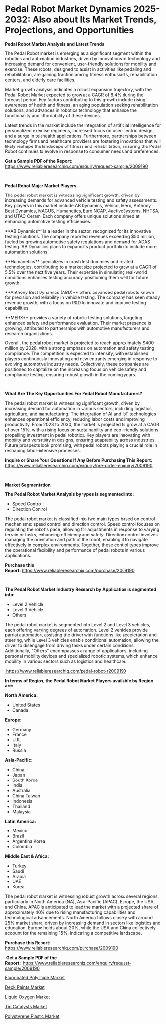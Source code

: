 <p><h1>Pedal Robot Market Dynamics 2025-2032: Also about Its Market Trends, Projections, and Opportunities</h1></p><p><strong>Pedal Robot Market Analysis and Latest Trends</strong></p>
<p><p>The Pedal Robot market is emerging as a significant segment within the robotics and automation industries, driven by innovations in technology and increasing demand for convenient, user-friendly solutions for mobility and exercise. These robots, designed to assist in activities like pedaling and rehabilitation, are gaining traction among fitness enthusiasts, rehabilitation centers, and elderly care facilities.</p><p>Market growth analysis indicates a robust expansion trajectory, with the Pedal Robot Market expected to grow at a CAGR of 8.4% during the forecast period. Key factors contributing to this growth include rising awareness of health and fitness, an aging population seeking rehabilitation solutions, and advances in robotics technology that enhance the functionality and affordability of these devices. </p><p>Latest trends in the market include the integration of artificial intelligence for personalized exercise regimens, increased focus on user-centric design, and a surge in telehealth applications. Furthermore, partnerships between technology firms and healthcare providers are fostering innovations that will likely reshape the landscape of fitness and rehabilitation, ensuring the Pedal Robot continues to evolve in response to consumer needs and preferences.</p></p>
<p><strong>Get a Sample PDF of the Report:&nbsp;</strong> <a href="https://www.reliableresearchiq.com/enquiry/request-sample/2009190?utm_campaign=1088&utm_medium=2&utm_source=Github&utm_content=ia&utm_term=30012025&utm_id=pedal-robot">https://www.reliableresearchiq.com/enquiry/request-sample/2009190</a></p>
<p>&nbsp;</p>
<p><strong>Pedal Robot Major Market Players</strong></p>
<p><p>The pedal robot market is witnessing significant growth, driven by increasing demands for advanced vehicle testing and safety assessments. Key players in this market include AB Dynamics, Vehico, Merx, Anthony Best Dynamics, MAGUS, Humanetics, Euro NCAP, 4activeSystems, NHTSA, and UTAC Ceram. Each company offers unique solutions aimed at enhancing automotive testing efficiencies.</p><p>**AB Dynamics** is a leader in the sector, recognized for its innovative testing solutions. The company reported revenues exceeding $50 million, fueled by growing automotive safety regulations and demand for ADAS testing. AB Dynamics plans to expand its product portfolio to include more automation solutions.</p><p>**Humanetics** specializes in crash test dummies and related technologies, contributing to a market size projected to grow at a CAGR of 5.5% over the next five years. Their expertise in simulating real-world conditions enhances testing accuracy, positioning them well for future growth.</p><p>**Anthony Best Dynamics (ABD)** offers advanced pedal robots known for precision and reliability in vehicle testing. The company has seen steady revenue growth, with a focus on R&D to innovate and improve testing capabilities.</p><p>**MERX** provides a variety of robotic testing solutions, targeting enhanced safety and performance evaluation. Their market presence is growing, attributed to partnerships with automotive manufacturers and research organizations.</p><p>Overall, the pedal robot market is projected to reach approximately $400 million by 2028, with a strong emphasis on automation and safety testing compliance. The competition is expected to intensify, with established players continuously innovating and new entrants emerging in response to evolving automotive industry needs. Collectively, these companies are positioned to capitalize on the increasing focus on vehicle safety and compliance testing, ensuring robust growth in the coming years.</p></p>
<p>&nbsp;</p>
<p><strong>What Are The Key Opportunities For Pedal Robot Manufacturers?</strong></p>
<p><p>The pedal robot market is witnessing significant growth, driven by increasing demand for automation in various sectors, including logistics, agriculture, and manufacturing. The integration of AI and IoT technologies enhances operational efficiency, reducing labor costs and improving productivity. From 2023 to 2030, the market is projected to grow at a CAGR of over 15%, with a rising focus on sustainability and eco-friendly solutions propelling investment in pedal robotics. Key players are innovating with mobility and versatility in designs, ensuring adaptability across industries. Future prospects look promising, with pedal robots playing a crucial role in reshaping labor-intensive processes.</p></p>
<p><strong>Inquire or Share Your Questions If Any Before Purchasing This Report:</strong> <a href="https://www.reliableresearchiq.com/enquiry/pre-order-enquiry/2009190?utm_campaign=1088&utm_medium=2&utm_source=Github&utm_content=ia&utm_term=30012025&utm_id=pedal-robot">https://www.reliableresearchiq.com/enquiry/pre-order-enquiry/2009190</a></p>
<p>&nbsp;</p>
<p><strong>Market Segmentation</strong></p>
<p><strong>The Pedal Robot Market Analysis by types is segmented into:</strong></p>
<p><ul><li>Speed Control</li><li>Direction Control</li></ul></p>
<p><p>The pedal robot market is classified into two main types based on control mechanisms: speed control and direction control. Speed control focuses on regulating the robot's pace, allowing for adjustments in response to varying terrain or tasks, enhancing efficiency and safety. Direction control involves managing the orientation and path of the robot, enabling it to navigate effectively in complex environments. Together, these control types improve the operational flexibility and performance of pedal robots in various applications.</p></p>
<p><strong>Purchase this Report:&nbsp;</strong><a href="https://www.reliableresearchiq.com/purchase/2009190?utm_campaign=1088&utm_medium=2&utm_source=Github&utm_content=ia&utm_term=30012025&utm_id=pedal-robot">https://www.reliableresearchiq.com/purchase/2009190</a></p>
<p>&nbsp;</p>
<p><strong>The Pedal Robot Market Industry Research by Application is segmented into:</strong></p>
<p><ul><li>Level 2 Vehicle</li><li>Level 3 Vehicle</li><li>Others</li></ul></p>
<p><p>The pedal robot market is segmented into Level 2 and Level 3 vehicles, each offering varying degrees of automation. Level 2 vehicles provide partial automation, assisting the driver with functions like acceleration and steering, while Level 3 vehicles enable conditional automation, allowing the driver to disengage from driving tasks under certain conditions. Additionally, "Others" encompasses a range of applications, including personal mobility devices and specialized robotic systems, which enhance mobility in various sectors such as logistics and healthcare.</p></p>
<p><a href="https://www.reliableresearchiq.com/pedal-robot-r2009190?utm_campaign=1088&utm_medium=2&utm_source=Github&utm_content=ia&utm_term=30012025&utm_id=pedal-robot">&nbsp;https://www.reliableresearchiq.com/pedal-robot-r2009190</a></p>
<p><strong>In terms of Region, the Pedal Robot Market Players available by Region are:</strong></p>
<p>
    <p> <strong> North America: </strong>
        <ul>
            <li>United States</li>
            <li>Canada</li>
        </ul>
        </p> 
    <p> <strong> Europe: </strong>
        <ul>
            <li>Germany</li>
            <li>France</li>
            <li>U.K.</li>
            <li>Italy</li>
            <li>Russia</li>
        </ul>
        </p> 
    <p> <strong> Asia-Pacific: </strong>
        <ul>
            <li>China</li>
            <li>Japan</li>
            <li>South Korea</li>
            <li>India</li>
            <li>Australia</li>
            <li>China Taiwan</li>
            <li>Indonesia</li>
            <li>Thailand</li>
            <li>Malaysia</li>
        </ul>
        </p> 
    <p> <strong> Latin America: </strong>
        <ul>
            <li>Mexico</li>
            <li>Brazil</li>
            <li>Argentina Korea</li>
            <li>Colombia</li>
        </ul>
        </p> 
    <p> <strong> Middle East & Africa: </strong>
        <ul>
            <li>Turkey</li>
            <li>Saudi</li>
            <li>Arabia</li>
            <li>UAE</li>
            <li>Korea</li>
        </ul>
    </p>
    </p>
<p><p>The pedal robot market is witnessing robust growth across several regions, particularly in North America (NA), Asia-Pacific (APAC), Europe, the USA, and China. APAC is anticipated to lead the market with a projected share of approximately 40% due to rising manufacturing capabilities and technological advancements. North America follows closely with around 25% market share, driven by increasing demand in sectors like logistics and education. Europe holds about 20%, while the USA and China collectively account for the remaining 15%, indicating a competitive landscape.</p></p>
<p><strong>Purchase this Report: </strong><a href="https://www.reliableresearchiq.com/purchase/2009190?utm_campaign=1088&utm_medium=2&utm_source=Github&utm_content=ia&utm_term=30012025&utm_id=pedal-robot">https://www.reliableresearchiq.com/purchase/2009190</a></p>
<p>&nbsp;<strong>Get a Sample PDF of the Report:&nbsp;&nbsp;</strong><a href="https://www.reliableresearchiq.com/enquiry/request-sample/2009190?utm_campaign=1088&utm_medium=2&utm_source=Github&utm_content=ia&utm_term=30012025&utm_id=pedal-robot">https://www.reliableresearchiq.com/enquiry/request-sample/2009190</a></p>
<p><strong></strong></p>
<p><p><a href="https://github.com/nafidurii/Market-Research-Report-List-1/blob/main/fluorinated-polyimide-market.md?utm_campaign=1088&utm_medium=2&utm_source=Github&utm_content=ia&utm_term=30012025&utm_id=pedal-robot">Fluorinated Polyimide Market</a></p><p><a href="https://github.com/dbichayison/Market-Research-Report-List-1/blob/main/deck-paints-market.md?utm_campaign=1088&utm_medium=2&utm_source=Github&utm_content=ia&utm_term=30012025&utm_id=pedal-robot">Deck Paints Market</a></p><p><a href="https://github.com/tumacaakesha78/Market-Research-Report-List-1/blob/main/liquid-oxygen-market.md?utm_campaign=1088&utm_medium=2&utm_source=Github&utm_content=ia&utm_term=30012025&utm_id=pedal-robot">Liquid Oxygen Market</a></p><p><a href="https://github.com/pinzinyaah/Market-Research-Report-List-1/blob/main/tin-catalysts-market.md?utm_campaign=1088&utm_medium=2&utm_source=Github&utm_content=ia&utm_term=30012025&utm_id=pedal-robot">Tin Catalysts Market</a></p><p><a href="https://github.com/gerlttameka883615/Market-Research-Report-List-1/blob/main/polystyrene-plastic-market.md?utm_campaign=1088&utm_medium=2&utm_source=Github&utm_content=ia&utm_term=30012025&utm_id=pedal-robot">Polystyrene Plastic Market</a></p></p>